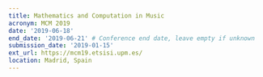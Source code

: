 ```yaml
---
title: Mathematics and Computation in Music
acronym: MCM 2019
date: '2019-06-18'
end_date: '2019-06-21' # Conference end date, leave empty if unknown
submission_date: '2019-01-15'
ext_url: https://mcm19.etsisi.upm.es/
location: Madrid, Spain
---
```

